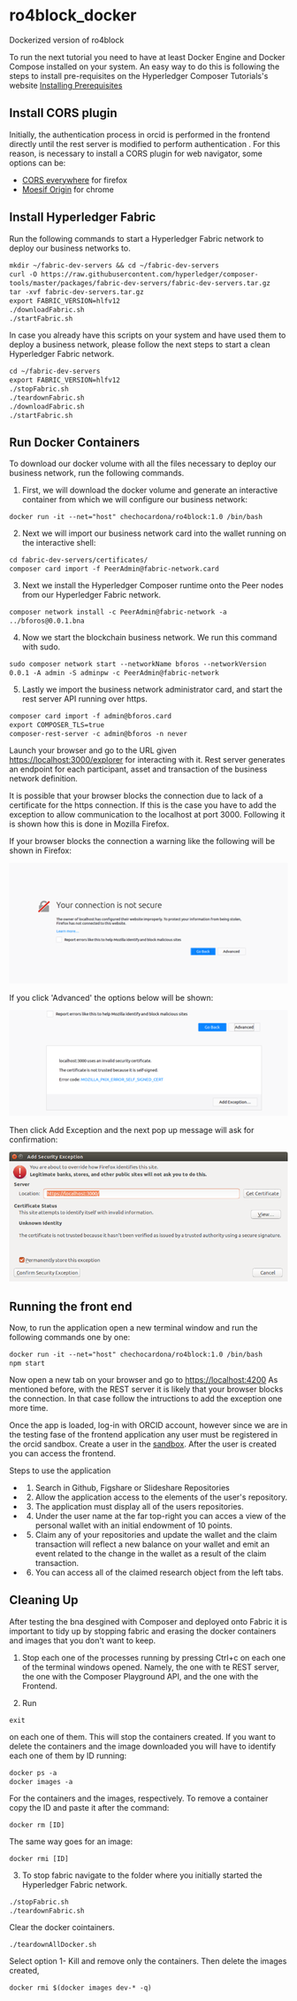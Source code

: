 # ro4block_docker
Dockerized version of ro4block

To run the next tutorial you need to have at least Docker Engine and Docker Compose installed on your system. An easy way to do this is following the steps to install pre-requisites on the Hyperledger Composer Tutorials's website [Installing Prerequisites](https://hyperledger.github.io/composer/latest/installing/installing-prereqs.html)

## Install CORS plugin

Initially, the authentication process in orcid is performed in the frontend directly until the rest server is modified to perform authentication . For this reason, is necessary to install a CORS plugin for web navigator, some options can be:

* [CORS everywhere](https://addons.mozilla.org/es/firefox/addon/cors-everywhere/) for firefox
* [Moesif Origin](https://chrome.google.com/webstore/detail/moesif-origin-cors-change/digfbfaphojjndkpccljibejjbppifbc) for chrome

## Install Hyperledger Fabric

Run the following commands to start a Hyperledger Fabric network to deploy our business networks to.
`````
mkdir ~/fabric-dev-servers && cd ~/fabric-dev-servers
curl -O https://raw.githubusercontent.com/hyperledger/composer-tools/master/packages/fabric-dev-servers/fabric-dev-servers.tar.gz
tar -xvf fabric-dev-servers.tar.gz
export FABRIC_VERSION=hlfv12
./downloadFabric.sh
./startFabric.sh
`````
In case you already have this scripts on your system and have used them to deploy a business network, please follow the next steps to start a clean Hyperledger Fabric network.
`````
cd ~/fabric-dev-servers
export FABRIC_VERSION=hlfv12
./stopFabric.sh
./teardownFabric.sh
./downloadFabric.sh
./startFabric.sh
`````

## Run Docker Containers

To download our docker volume with all the files necessary to deploy our business network, run the following commands.
1. First, we will download the docker volume and generate an interactive container from which we will configure our business network:
`````
docker run -it --net="host" chechocardona/ro4block:1.0 /bin/bash
`````
2. Next we will import our business network card into the wallet running on the interactive shell:
`````
cd fabric-dev-servers/certificates/
composer card import -f PeerAdmin@fabric-network.card
`````
3. Next we install the Hyperledger Composer runtime onto the Peer nodes from our Hyperledger Fabric network. 
`````
composer network install -c PeerAdmin@fabric-network -a ../bforos@0.0.1.bna
`````
4. Now we start the blockchain business network. We run this command with sudo. 
`````
sudo composer network start --networkName bforos --networkVersion 0.0.1 -A admin -S adminpw -c PeerAdmin@fabric-network
`````
5. Lastly we import the business network administrator card, and start the rest server API running over https.
`````
composer card import -f admin@bforos.card
export COMPOSER_TLS=true
composer-rest-server -c admin@bforos -n never
`````
Launch your browser and go to the URL given [https://localhost:3000/explorer](https://localhost:3000/explorer) for interacting with it. Rest server generates an endpoint for each participant, asset and transaction of the business network definition.

It is possible that your browser blocks the connection due to lack of a certificate for the https connection. If this is the case you have to add the exception to allow communication to the localhost at port 3000. Following it is shown how this is done in Mozilla Firefox.

If your browser blocks the connection a warning like the following will be shown in Firefox:

![Security Warning](pictures/NotSecureConnection.png?raw=true "Not Secure")

If you click 'Advanced' the options below will be shown:

![Add Exception](pictures/AddException.png?raw=true "Add Exception")

Then click Add Exception and the next pop up message will ask for confirmation:

![Confirm](pictures/Confirm.png?raw=true "Confirm")

## Running the front end
Now, to run the application open a new terminal window and run the following commands one by one:
`````
docker run -it --net="host" chechocardona/ro4block:1.0 /bin/bash
npm start
`````
Now open a new tab on your browser and go to [https://localhost:4200](https://localhost:4200)
As mentioned before, with the REST server it is likely that your browser blocks the connection. In that case follow the intructions to add the exception one more time.

Once the app is loaded, log-in with ORCID account, however since we are in the testing fase of the frontend application any user must be registered in the orcid sandbox. Create a user in the [sandbox](https://sandbox.orcid.org/). After the user is created you can access the frontend. 

Steps to use the application
* 1. Search in Github, Figshare or Slideshare Repositories
* 2. Allow the application access to the elements of the user's repository.
* 3. The application must display all of the users repositories.
* 4. Under the user name at the far top-right you can acces a view of the personal wallet with an initial endowment of 10 points.
* 5. Claim any of your repositories and update the wallet and the claim transaction will reflect a new balance on your wallet and emit an event related to the change in the wallet as a result of the claim transaction. 
* 6. You can access all of the claimed research object from the left tabs.

## Cleaning Up
After testing the bna desgined with Composer and deployed onto Fabric it is important to tidy up by stopping fabric and erasing  the docker containers and images that you don't want to keep. 

1. Stop each one of the processes running by pressing Ctrl+c on each one of the terminal windows opened. Namely, the one with te REST server, the one with the Composer Playground API, and the one with the Frontend.

2. Run
`````
exit
`````
on each one of them. This will stop the containers created. If you want to delete the containers and the image downloaded you will have to identify each one of them by ID running:
`````
docker ps -a
docker images -a
`````
For the containers and the images, respectively. To remove a container copy the ID and paste it after the command:
`````
docker rm [ID]
`````
The same way goes for an image:
`````
docker rmi [ID]
`````

3. To stop fabric navigate to the folder where you initially started the Hyperledger Fabric network.
`````
./stopFabric.sh
./teardownFabric.sh
`````
Clear the docker cointainers.

`````
./teardownAllDocker.sh
`````
Select option 1- Kill and remove only the containers. Then delete the images created, 
`````
docker rmi $(docker images dev-* -q)
`````
